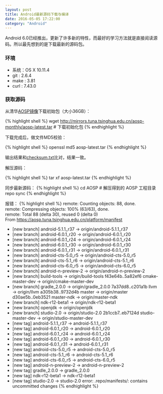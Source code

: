 ```yaml
---
layout: post
title: Android最新源码下载与编译
date: 2016-05-05 17:22:00
category: "Android"
---
```


Android 6.0已经推出，更新了许多新的特性，而最好的学习方法就是直接阅读源码。所以最先想到的是下载最新的源码包。

### 环境
- 系统：OS X 10.11.4
- git : 2.6.4
- make : 3.81
- curl : 7.43.0

### 获取源码
从清华[AOSP镜像](https://mirrors.tuna.tsinghua.edu.cn/help/AOSP/)下载初始包（大小36GB）：

{% highlight shell %}
wget http://mirrors.tuna.tsinghua.edu.cn/aosp-monthly/aosp-latest.tar # 下载初始化包
{% endhighlight %}

下载完成后，做文件MD5校验：

{% highlight shell %}
openssl md5 aosp-latest.tar
{% endhighlight %}

输出结果和[checksum.txt](https://mirrors.tuna.tsinghua.edu.cn/aosp-monthly/checksum.txt)比对，结果一致。

解压源码：

{% highlight shell %}
tar xf aosp-latest.tar
{% endhighlight %}

同步最新源码：
{% highlight shell %}
cd AOSP   # 解压得到的 AOSP 工程目录
repo sync
{% endhighlight %}

报错：
{% highlight shell %}
remote: Counting objects: 88, done.        
remote: Compressing objects: 100% (63/63), done.        
remote: Total 88 (delta 30), reused 0 (delta 0)        
From https://aosp.tuna.tsinghua.edu.cn/platform/manifest
 * [new branch]      android-5.1.1_r37 -> origin/android-5.1.1_r37
 * [new branch]      android-6.0.1_r20 -> origin/android-6.0.1_r20
 * [new branch]      android-6.0.1_r24 -> origin/android-6.0.1_r24
 * [new branch]      android-6.0.1_r30 -> origin/android-6.0.1_r30
 * [new branch]      android-6.0.1_r31 -> origin/android-6.0.1_r31
 * [new branch]      android-cts-5.0_r5 -> origin/android-cts-5.0_r5
 * [new branch]      android-cts-5.1_r6 -> origin/android-cts-5.1_r6
 * [new branch]      android-cts-6.0_r5 -> origin/android-cts-6.0_r5
 * [new branch]      android-n-preview-2 -> origin/android-n-preview-2
 * [new branch]      build-tools -> origin/build-tools
   f43e64b..5a82ef6  cmake-master-dev -> origin/cmake-master-dev
 * [new branch]      gradle_2.0.0 -> origin/gradle_2.0.0
   7a37dd8..c201a1b  llvm       -> origin/llvm
   a305b38..9732d4b  master     -> origin/master
   d30ae5b..0eb3521  master-ndk -> origin/master-ndk
 * [new branch]      ndk-r12-beta1 -> origin/ndk-r12-beta1
 * [new branch]      openjdk    -> origin/openjdk
 * [new branch]      studio-2.0 -> origin/studio-2.0
   2b1ccb7..eb7124d  studio-master-dev -> origin/studio-master-dev
 * [new tag]         android-5.1.1_r37 -> android-5.1.1_r37
 * [new tag]         android-6.0.1_r20 -> android-6.0.1_r20
 * [new tag]         android-6.0.1_r24 -> android-6.0.1_r24
 * [new tag]         android-6.0.1_r30 -> android-6.0.1_r30
 * [new tag]         android-6.0.1_r31 -> android-6.0.1_r31
 * [new tag]         android-cts-5.0_r5 -> android-cts-5.0_r5
 * [new tag]         android-cts-5.1_r6 -> android-cts-5.1_r6
 * [new tag]         android-cts-6.0_r5 -> android-cts-6.0_r5
 * [new tag]         android-n-preview-2 -> android-n-preview-2
 * [new tag]         gradle_2.0.0 -> gradle_2.0.0
 * [new tag]         ndk-r12-beta1 -> ndk-r12-beta1
 * [new tag]         studio-2.0 -> studio-2.0
error: .repo/manifests/: contains uncommitted changes
{% endhighlight %}
